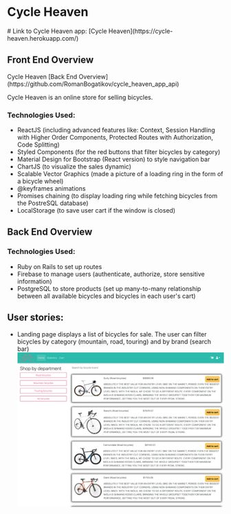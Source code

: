 # Cycle Heaven
<p>
# Link to Cycle Heaven app: [Cycle Heaven](https://cycle-heaven.herokuapp.com/)
</p>

## Front End Overview
<p>
Cycle Heaven [Back End Overview](https://github.com/RomanBogatikov/cycle_heaven_app_api)
</p>

<p>
Cycle Heaven is an online store for selling bicycles.
</p>


### Technologies Used:
<ul>
  <li>ReactJS (including advanced features like: Context, Session Handling with Higher Order Components, Protected Routes with Authorization, Code Splitting)</li>
  <li>Styled Components (for the red buttons that filter bicycles by category)</li>
  <li>Material Design for Bootstrap (React version) to style navigation bar</li>
  <li>ChartJS (to visualize the sales dynamic)</li>
  <li>Scalable Vector Graphics (made a picture of a loading ring in the form of a bicycle wheel)</li>
  <li>@keyframes animations</li>
  <li>Promises chaining (to display loading ring while fetching bicycles from the PostreSQL database)</li>
  <li>LocalStorage (to save user cart if the window is closed)</li>
</ul>

## Back End Overview
### Technologies Used:

* Ruby on Rails to set up routes
* Firebase to manage users (authenticate, authorize, store sensitive information)
* PostgreSQL to store products (set up many-to-many relationship between all available bicycles and bicycles in each user's cart)


## User stories:

* Landing page displays a list of bicycles for sale. The user can filter bicycles by category (mountain, road, touring) and by brand (search bar)
![Landing Page](./images_readme/landing.png)


